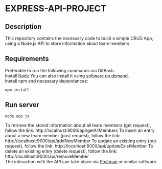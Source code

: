 # EXPRESS-API-PROJECT

## Description

This repository contains the necessary code to build a simple CRUD App, using a Node.js API to store information about team members.

## Requirements
Preferable to run the following commands via GitBash.
<br>
Install [Node](https://nodejs.org/en)
You can also install it using [software on demand](https://digitalondemand.pfizer.com/Software).
<br>
Install npm and necessary dependances:
```
npm install
```

## Run server
```
node app.js
```
To retrieve the stored information about all team members (get request), follow the link: http://localhost:9000/api/getAllMembers
To insert an entry about a new team member (post request), follow the link: http://localhost:9000/api/addNewMember
To update an existing entry (put request), follow the link: http://localhost:9000/api/updateExistMember
To delete an existing entry (delete request), follow the link: http://localhost:9000/api/removeMember
<br>
The interaction with the API can take place via [Postman](https://www.postman.com/jp/downloads/) or similar software.
